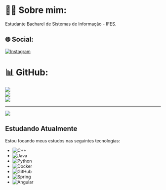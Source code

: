 #  🧑🏻 Sobre mim:
Estudante Bacharel de Sistemas de Informação - IFES.

## 🌐 Social:
[![Instagram](https://img.shields.io/badge/Instagram-%23E4405F.svg?logo=Instagram&logoColor=white)](https://instagram.com/borge_s_) 

# 📊 GitHub:
![](https://github-readme-stats.vercel.app/api?username=BorgesGh&theme=dark&hide_border=false&include_all_commits=true&count_private=false)<br/>
![](https://github-readme-streak-stats.herokuapp.com/?user=BorgesGh&theme=dark&hide_border=false)<br/>
![](https://github-readme-stats.vercel.app/api/top-langs/?username=BorgesGh&theme=dark&hide_border=false&include_all_commits=true&count_private=false&layout=compact)

---
[![](https://visitcount.itsvg.in/api?id=BorgesGh&icon=0&color=0)](https://visitcount.itsvg.in)

## Estudando Atualmente
Estou focando meus estudos nas seguintes tecnologias:

- ![C++](https://img.shields.io/badge/C++-00599C?style=for-the-badge&logo=cplusplus&logoColor=white) 
- ![Java](https://img.shields.io/badge/Java-007396?style=for-the-badge&logo=java&logoColor=white) 
- ![Python](https://img.shields.io/badge/Python-3776AB?style=for-the-badge&logo=python&logoColor=white) 
- ![Docker](https://img.shields.io/badge/Docker-2496ED?style=for-the-badge&logo=docker&logoColor=white) 
- ![GitHub](https://img.shields.io/badge/GitHub-181717?style=for-the-badge&logo=github&logoColor=white) 
- ![Spring](https://img.shields.io/badge/Spring-6DB33F?style=for-the-badge&logo=spring&logoColor=white) 
- ![Angular](https://img.shields.io/badge/Angular-DD0031?style=for-the-badge&logo=angular&logoColor=white) 



